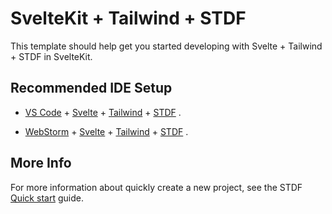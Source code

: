 # SvelteKit + Tailwind + STDF

This template should help get you started developing with Svelte + Tailwind + STDF in SvelteKit.

## Recommended IDE Setup

- [VS Code](https://code.visualstudio.com/) + [Svelte](https://marketplace.visualstudio.com/items?itemName=svelte.svelte-vscode) + [Tailwind](https://marketplace.visualstudio.com/items?itemName=bradlc.vscode-tailwindcss) + [STDF](https://stdf.design) .

- [WebStorm](https://www.jetbrains.com/webstorm/) + [Svelte](https://www.jetbrains.com/help/webstorm/svelte.html) + [Tailwind](https://www.jetbrains.com/help/webstorm/tailwind-css.html) + [STDF](https://stdf.design) .

## More Info

For more information about quickly create a new project, see the STDF [Quick start](https://stdf.design/guide) guide.
